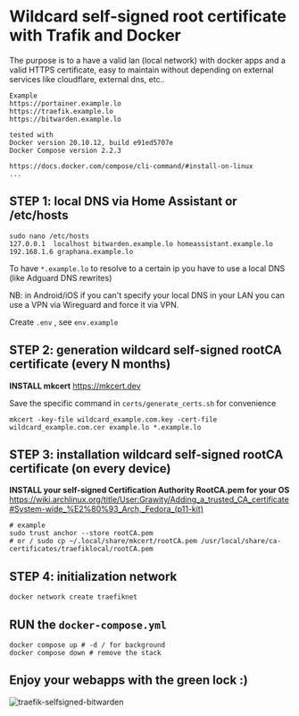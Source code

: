 

# Wildcard self-signed root certificate with Trafik and Docker

The purpose is to a have a valid lan (local network) with docker apps and a valid HTTPS certificate, easy to maintain without depending on external services like cloudflare, external dns, etc..

```
Example
https://portainer.example.lo
https://traefik.example.lo
https://bitwarden.example.lo

tested with
Docker version 20.10.12, build e91ed5707e
Docker Compose version 2.2.3

https://docs.docker.com/compose/cli-command/#install-on-linux
...
````

## STEP 1: local DNS via Home Assistant or /etc/hosts

```
sudo nano /etc/hosts
127.0.0.1  localhost bitwarden.example.lo homeassistant.example.lo
192.168.1.6 graphana.example.lo
```

To have `*.example.lo` to resolve to a certain ip you have to use a local DNS (like Adguard DNS rewrites)

NB: in Android/iOS if you can't specify your local DNS in your LAN you can use a VPN via Wireguard and force it via VPN.

Create `.env` , see `env.example`

## STEP 2: generation wildcard self-signed rootCA certificate (every N months)

**INSTALL mkcert** https://mkcert.dev

Save the specific command in `certs/generate_certs.sh` for convenience

```
mkcert -key-file wildcard_example.com.key -cert-file wildcard_example.com.cer example.lo *.example.lo
```

## STEP 3: installation wildcard self-signed rootCA certificate (on every device)

**INSTALL your self-signed Certification Authority RootCA.pem for your OS** https://wiki.archlinux.org/title/User:Grawity/Adding_a_trusted_CA_certificate#System-wide_%E2%80%93_Arch,_Fedora_(p11-kit)

```
# example
sudo trust anchor --store rootCA.pem
# or / sudo cp ~/.local/share/mkcert/rootCA.pem /usr/local/share/ca-certificates/traefiklocal/rootCA.pem
```

## STEP 4: initialization network
```
docker network create traefiknet
```

## RUN the `docker-compose.yml`
```
docker compose up # -d / for background
docker compose down # remove the stack
```

## Enjoy your webapps with the green lock :)
![traefik-selfsigned-bitwarden](https://user-images.githubusercontent.com/8074/158024211-98ff5390-19e8-429d-83bd-df7d04bdd7ed.png)

